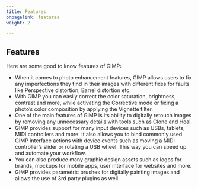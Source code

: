 ```yaml
---
title: Features
onpagelink: features
weight: 2

---
```


Features
--------

Here are some good to know features of GIMP:

- When it comes to photo enhancement features, GIMP allows users to fix any imperfections they find in their images with different fixes for faults like Perspective distortion, Barrel distortion etc.
- With GIMP you can easily correct the color saturation, brightness, contrast and more, while activating the Corrective mode or fixing a photo’s color composition by applying the Vignette filter.
- One of the main features of GIMP is its ability to digitally retouch images by removing any unnecessary details with tools such as Clone and Heal.
- GIMP provides support for many input devices such as USBs, tablets, MIDI controllers and more. It also allows you to bind commonly used GIMP interface actions with device events such as moving a MIDI controller’s slider or rotating a USB wheel. This way you can speed up and automate your workflow.
- You can also produce many graphic design assets such as logos for brands, mockups for mobile apps, user interface for websites and more.
- GIMP provides parametric brushes for digitally painting images and allows the use of 3rd party plugins as well.
 